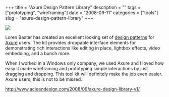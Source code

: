 +++
title = "Axure Design Pattern Library"
description = ""
tags = ["prototyping", "wireframing"]
date = "2008-09-11"
categories = ["tools"]
slug = "axure-design-pattern-library"
+++


<div class="tool-screenshot mb1"><a href="http://www.acleandesign.com/2008/09/axure-design-library-v1/"><img id="bluga-thumbnail-2822" class="bluga-thumbnail custom" src="http://media.konigi.com/bluga/
wt5231bc88b92a1_custom.jpg"/></a></div><p>Loren Baxter has created an excellent looking set of <a href="http://www.acleandesign.com/2008/09/axure-design-library-v1/">design patterns</a> for <a href="http://www.axure.com/">Axure</a> users. The kit provides droppable interface elements for demonstrating rich interactions like editing in place, lightbox effects, video embedding, and a bunch more. </p>
<p>When I worked in a Windows only company, we used Axure and I loved how easy it made wireframing and prototyping simple interactions by just dragging and dropping. This tool kit will definitely make the job even easier. Axure users, this is not to be missed.</p>
  
<p><a href="http://www.acleandesign.com/2008/09/axure-design-library-v1/">http://www.acleandesign.com/2008/09/axure-design-library-v1/</a></p>
      
